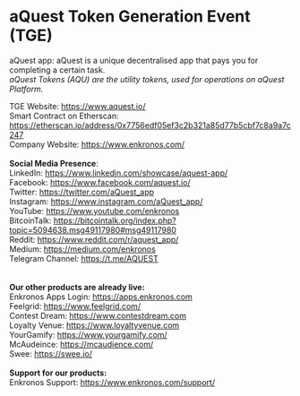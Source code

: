 # aQuest Token Generation Event (TGE)

aQuest app: aQuest is a unique decentralised app that pays you for completing a certain task.<br>
<i>aQuest Tokens (AQU) are the utility tokens, used for operations on aQuest Platform.</i><br>

TGE Website: https://www.aquest.io/<br>
Smart Contract on Etherscan: https://etherscan.io/address/0x7756edf05ef3c2b321a85d77b5cbf7c8a9a7c247<br>
Company Website: https://www.enkronos.com/<br>
<br><b>Social Media Presence</b>:<br>
LinkedIn: https://www.linkedin.com/showcase/aquest-app/<br>
Facebook: https://www.facebook.com/aquest.io/<br>
Twitter: https://twitter.com/aQuest_app<br>
Instagram: https://www.instagram.com/aQuest_app/<br>
YouTube: https://www.youtube.com/enkronos<br>
BitcoinTalk: https://bitcointalk.org/index.php?topic=5094638.msg49117980#msg49117980<br>
Reddit: https://www.reddit.com/r/aquest_app/<br>
Medium: https://medium.com/enkronos<br>
Telegram Channel: https://t.me/AQUEST<br>
<br><br><b>Our other products are already live:</b><br>
Enkronos Apps Login: https://apps.enkronos.com<br>
Feelgrid: https://www.feelgrid.com/<br> 
Contest Dream: https://www.contestdream.com<br>
Loyalty Venue: https://www.loyaltyvenue.com<br>
YourGamify: https://www.yourgamify.com/<br>
McAudeince: https://mcaudience.com/<br> 
Swee: https://swee.io/<br><br>
<b>Support for our products:</b><br>
Enkronos Support: https://www.enkronos.com/support/<br>

